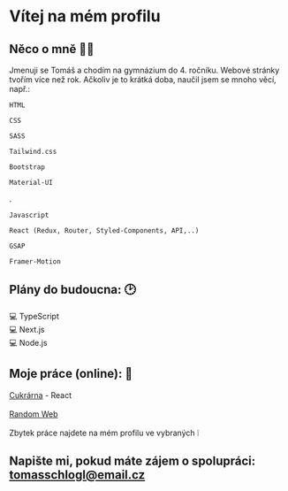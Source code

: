 
 
# Vítej na mém profilu

## Něco o mně :man_technologist:


Jmenuji se Tomáš a chodím na gymnázium do 4. ročníku. Webové stránky tvořím více než rok. Ačkoliv je to krátká doba, naučil jsem se mnoho věcí, např.:
 	

	HTML
	
	CSS
	
	SASS
	
	Tailwind.css
	
	Bootstrap
	
	Material-UI
	
.
		
	Javascript 
	
	React (Redux, Router, Styled-Components, API,..)
	
	GSAP
	
	Framer-Motion
	
	

## Plány do budoucna: :clock2:
:computer: TypeScript <br>
💻 Next.js <br>
💻 Node.js <br>

## Moje práce (online): 📜

<a href="https://cukrarnadiana.netlify.app/">Cukrárna</a> - React <br>
<br>
<a href="https://heuristic-jones-56cca2.netlify.app/">Random Web</a> <br>
<br>
Zbytek práce najdete na mém profilu ve vybraných ❕
<br>

## Napište mi, pokud máte zájem o spolupráci: tomasschlogl@email.cz

